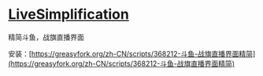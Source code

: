 # [LiveSimplification](https://github.com/Xiongqi-XQ/LiveSimplification)

精简斗鱼，战旗直播界面

安装：[https://greasyfork.org/zh-CN/scripts/368212-斗鱼-战旗直播界面精简](https://greasyfork.org/zh-CN/scripts/368212-斗鱼-战旗直播界面精简)
